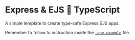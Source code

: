 # Express & EJS 🤝 TypeScript

A simple template to create type-safe Express EJS apps.

Remember to follow to instruction inside the [`.env.example`](./.env.example) file.
